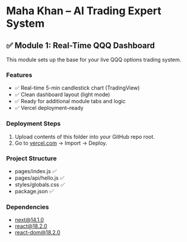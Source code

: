 # Maha Khan – AI Trading Expert System

## ✅ Module 1: Real-Time QQQ Dashboard

This module sets up the base for your live QQQ options trading system.

### Features
- ✅ Real-time 5-min candlestick chart (TradingView)
- ✅ Clean dashboard layout (light mode)
- ✅ Ready for additional module tabs and logic
- ✅ Vercel deployment–ready

### Deployment Steps
1. Upload contents of this folder into your GitHub repo root.
2. Go to [vercel.com](https://vercel.com) → Import → Deploy.

### Project Structure
- pages/index.js ✅
- pages/api/hello.js ✅
- styles/globals.css ✅
- package.json ✅

### Dependencies
- next@14.1.0
- react@18.2.0
- react-dom@18.2.0
